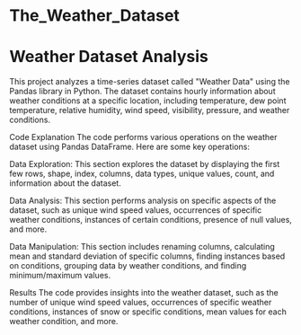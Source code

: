 # The_Weather_Dataset
# Weather Dataset Analysis

This project analyzes a time-series dataset called "Weather Data" using the Pandas library in Python. The dataset contains hourly information about weather conditions at a specific location, including temperature, dew point temperature, relative humidity, wind speed, visibility, pressure, and weather conditions.

Code Explanation
The code performs various operations on the weather dataset using Pandas DataFrame. Here are some key operations:

Data Exploration: This section explores the dataset by displaying the first few rows, shape, index, columns, data types, unique values, count, and information about the dataset.

Data Analysis: This section performs analysis on specific aspects of the dataset, such as unique wind speed values, occurrences of specific weather conditions, instances of certain conditions, presence of null values, and more.

Data Manipulation: This section includes renaming columns, calculating mean and standard deviation of specific columns, finding instances based on conditions, grouping data by weather conditions, and finding minimum/maximum values.

Results
The code provides insights into the weather dataset, such as the number of unique wind speed values, occurrences of specific weather conditions, instances of snow or specific conditions, mean values for each weather condition, and more.
